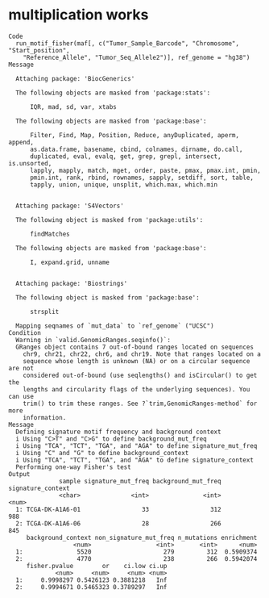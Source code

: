 # multiplication works

    Code
      run_motif_fisher(maf[, c("Tumor_Sample_Barcode", "Chromosome", "Start_position",
        "Reference_Allele", "Tumor_Seq_Allele2")], ref_genome = "hg38")
    Message
      
      Attaching package: 'BiocGenerics'
      
      The following objects are masked from 'package:stats':
      
          IQR, mad, sd, var, xtabs
      
      The following objects are masked from 'package:base':
      
          Filter, Find, Map, Position, Reduce, anyDuplicated, aperm, append,
          as.data.frame, basename, cbind, colnames, dirname, do.call,
          duplicated, eval, evalq, get, grep, grepl, intersect, is.unsorted,
          lapply, mapply, match, mget, order, paste, pmax, pmax.int, pmin,
          pmin.int, rank, rbind, rownames, sapply, setdiff, sort, table,
          tapply, union, unique, unsplit, which.max, which.min
      
      
      Attaching package: 'S4Vectors'
      
      The following object is masked from 'package:utils':
      
          findMatches
      
      The following objects are masked from 'package:base':
      
          I, expand.grid, unname
      
      
      Attaching package: 'Biostrings'
      
      The following object is masked from 'package:base':
      
          strsplit
      
      Mapping seqnames of `mut_data` to `ref_genome` ("UCSC")
    Condition
      Warning in `valid.GenomicRanges.seqinfo()`:
      GRanges object contains 7 out-of-bound ranges located on sequences
        chr9, chr21, chr22, chr6, and chr19. Note that ranges located on a
        sequence whose length is unknown (NA) or on a circular sequence are not
        considered out-of-bound (use seqlengths() and isCircular() to get the
        lengths and circularity flags of the underlying sequences). You can use
        trim() to trim these ranges. See ?`trim,GenomicRanges-method` for more
        information.
    Message
      Defining signature motif frequency and background context
      i Using "C>T" and "C>G" to define background_mut_freq
      i Using "TCA", "TCT", "TGA", and "AGA" to define signature_mut_freq
      i Using "C" and "G" to define background_context
      i Using "TCA", "TCT", "TGA", and "AGA" to define signature_context
      Performing one-way Fisher's test
    Output
                  sample signature_mut_freq background_mut_freq signature_context
                  <char>              <int>               <int>             <num>
      1: TCGA-DK-A1A6-01                 33                 312               988
      2: TCGA-DK-A1A6-06                 28                 266               845
         background_context non_signature_mut_freq n_mutations enrichment
                      <num>                  <int>       <int>      <num>
      1:               5520                    279         312  0.5909374
      2:               4770                    238         266  0.5942074
         fisher.pvalue        or    ci.low ci.up
                 <num>     <num>     <num> <num>
      1:     0.9998297 0.5426123 0.3881218   Inf
      2:     0.9994671 0.5465323 0.3789297   Inf

